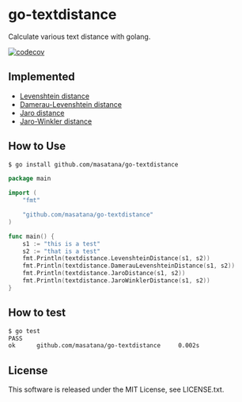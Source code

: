 # go-textdistance

Calculate various text distance with golang.



[![codecov](https://codecov.io/gh/masatana/go-textdistance/branch/master/graph/badge.svg)](https://codecov.io/gh/masatana/go-textdistance)

## Implemented
* [Levenshtein distance](http://en.wikipedia.org/wiki/Levenshtein_distance)
* [Damerau-Levenshtein distance](http://en.wikipedia.org/wiki/Damerau%E2%80%93Levenshtein_distance)
* [Jaro distance](http://en.wikipedia.org/wiki/Jaro%E2%80%93Winkler_distance)
* [Jaro-Winkler distance](http://en.wikipedia.org/wiki/Jaro%E2%80%93Winkler_distance)

## How to Use


```bash
$ go install github.com/masatana/go-textdistance
```

```go
package main

import (
	"fmt"

	"github.com/masatana/go-textdistance"
)

func main() {
	s1 := "this is a test"
	s2 := "that is a test"
	fmt.Println(textdistance.LevenshteinDistance(s1, s2))
	fmt.Println(textdistance.DamerauLevenshteinDistance(s1, s2))
	fmt.Println(textdistance.JaroDistance(s1, s2))
	fmt.Println(textdistance.JaroWinklerDistance(s1, s2))
}
```

## How to test

```bash
$ go test
PASS
ok      github.com/masatana/go-textdistance     0.002s
```

## License

This software is released under the MIT License, see LICENSE.txt.
